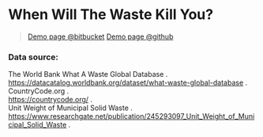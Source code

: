 # When Will The Waste Kill You?

> [Demo page @bitbucket](https://hcwxd.bitbucket.io/) [Demo page @github](https://hcwxd.github.io/garbage-accumulation-worldmap/index.html)

### Data source:

The World Bank What A Waste Global Database .  
https://datacatalog.worldbank.org/dataset/what-waste-global-database .  
CountryCode.org .  
https://countrycode.org/ .  
Unit Weight of Municipal Solid Waste .  
https://www.researchgate.net/publication/245293097_Unit_Weight_of_Municipal_Solid_Waste .
